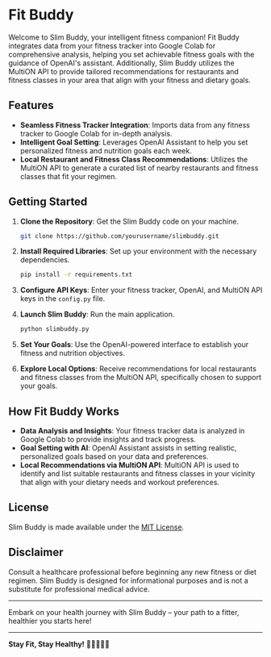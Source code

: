 # Fit Buddy

Welcome to Slim Buddy, your intelligent fitness companion! Fit Buddy integrates data from your fitness tracker into Google Colab for comprehensive analysis, helping you set achievable fitness goals with the guidance of OpenAI's assistant. Additionally, Slim Buddy utilizes the MultiON API to provide tailored recommendations for restaurants and fitness classes in your area that align with your fitness and dietary goals.

## Features

- **Seamless Fitness Tracker Integration**: Imports data from any fitness tracker to Google Colab for in-depth analysis.
- **Intelligent Goal Setting**: Leverages OpenAI Assistant to help you set personalized fitness and nutrition goals each week.
- **Local Restaurant and Fitness Class Recommendations**: Utilizes the MultiON API to generate a curated list of nearby restaurants and fitness classes that fit your regimen.

## Getting Started

1. **Clone the Repository**: Get the Slim Buddy code on your machine.

   ```bash
   git clone https://github.com/yourusername/slimbuddy.git
   ```

2. **Install Required Libraries**: Set up your environment with the necessary dependencies.

   ```bash
   pip install -r requirements.txt
   ```

3. **Configure API Keys**: Enter your fitness tracker, OpenAI, and MultiON API keys in the `config.py` file.

4. **Launch Slim Buddy**: Run the main application.

   ```bash
   python slimbuddy.py
   ```

5. **Set Your Goals**: Use the OpenAI-powered interface to establish your fitness and nutrition objectives.

6. **Explore Local Options**: Receive recommendations for local restaurants and fitness classes from the MultiON API, specifically chosen to support your goals.

## How Fit Buddy Works

- **Data Analysis and Insights**: Your fitness tracker data is analyzed in Google Colab to provide insights and track progress.
- **Goal Setting with AI**: OpenAI Assistant assists in setting realistic, personalized goals based on your data and preferences.
- **Local Recommendations via MultiON API**: MultiON API is used to identify and list suitable restaurants and fitness classes in your vicinity that align with your dietary needs and workout preferences.


## License

Slim Buddy is made available under the [MIT License](LICENSE).

## Disclaimer

Consult a healthcare professional before beginning any new fitness or diet regimen. Slim Buddy is designed for informational purposes and is not a substitute for professional medical advice.

---

Embark on your health journey with Slim Buddy – your path to a fitter, healthier you starts here!

---

**Stay Fit, Stay Healthy!** 🏃‍♀️🍎🏋️‍♂️
